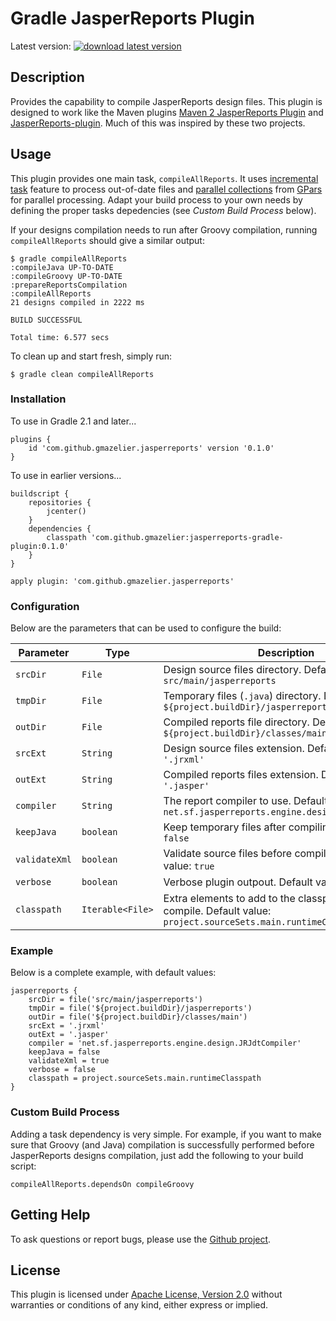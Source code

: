 # Gradle JasperReports Plugin

Latest version: [![download latest version](https://api.bintray.com/packages/gmazelier/maven/com.github.gmazelier:jasperreports-gradle-plugin/images/download.png)](https://bintray.com/gmazelier/maven/com.github.gmazelier:jasperreports-gradle-plugin/_latestVersion)

## Description

Provides the capability to compile JasperReports design files. This plugin is designed to work like the Maven plugins [Maven 2 JasperReports Plugin](http://mojo.codehaus.org/jasperreports-maven-plugin) and [JasperReports-plugin](https://github.com/alexnederlof/Jasper-report-maven-plugin). Much of this was inspired by these two projects.

## Usage

This plugin provides one main task, `compileAllReports`. It uses [incremental task](http://www.gradle.org/docs/current/dsl/org.gradle.api.tasks.incremental.IncrementalTaskInputs.html) feature to process out-of-date files and [parallel collections](http://gpars.codehaus.org/GParsPool) from [GPars](http://gpars.codehaus.org) for parallel processing. Adapt your build process to your own needs by defining the proper tasks depedencies (see *Custom Build Process* below).

If your designs compilation needs to run after Groovy compilation, running `compileAllReports` should give a similar output:

    $ gradle compileAllReports
    :compileJava UP-TO-DATE
    :compileGroovy UP-TO-DATE
    :prepareReportsCompilation
    :compileAllReports
    21 designs compiled in 2222 ms
    
    BUILD SUCCESSFUL
    
    Total time: 6.577 secs

To clean up and start fresh, simply run:

    $ gradle clean compileAllReports

### Installation

To use in Gradle 2.1 and later...

    plugins {
        id 'com.github.gmazelier.jasperreports' version '0.1.0'
    }

To use in earlier versions...

    buildscript {
        repositories {
            jcenter()
        }
        dependencies {
            classpath 'com.github.gmazelier:jasperreports-gradle-plugin:0.1.0'
        }
    }

    apply plugin: 'com.github.gmazelier.jasperreports'

### Configuration

Below are the parameters that can be used to configure the build:

| Parameter     | Type             | Description                                                                                                    |
|---------------|------------------|----------------------------------------------------------------------------------------------------------------|
| `srcDir`      | `File`           | Design source files directory. Default value: `src/main/jasperreports`                                         |
| `tmpDir`      | `File`           | Temporary files (`.java`) directory. Default value: `${project.buildDir}/jasperreports`                        |
| `outDir`      | `File`           | Compiled reports file directory. Default value: `${project.buildDir}/classes/main`                             |
| `srcExt`      | `String`         | Design source files extension. Default value: `'.jrxml'`                                                       |
| `outExt`      | `String`         | Compiled reports files extension. Default value: `'.jasper'`                                                   |
| `compiler`    | `String`         | The report compiler to use. Default value: `net.sf.jasperreports.engine.design.JRJdtCompiler`                  |
| `keepJava`    | `boolean`        | Keep temporary files after compiling. Default value: `false`                                                   |
| `validateXml` | `boolean`        | Validate source files before compiling. Default value: `true`                                                  |
| `verbose`     | `boolean`        | Verbose plugin outpout. Default value: `false`                                                                 |
| `classpath`   | `Iterable<File>` | Extra elements to add to the classpath when compile. Default value: `project.sourceSets.main.runtimeClasspath` |

### Example

Below is a complete example, with default values:

    jasperreports {
        srcDir = file('src/main/jasperreports')
        tmpDir = file('${project.buildDir}/jasperreports')
        outDir = file('${project.buildDir}/classes/main')
        srcExt = '.jrxml'
        outExt = '.jasper'
        compiler = 'net.sf.jasperreports.engine.design.JRJdtCompiler'
        keepJava = false
        validateXml = true
        verbose = false
        classpath = project.sourceSets.main.runtimeClasspath
    }

### Custom Build Process

Adding a task dependency is very simple. For example, if you want to make sure that Groovy (and Java) compilation is successfully performed before JasperReports designs compilation, just add the following to your build script:

    compileAllReports.dependsOn compileGroovy

## Getting Help

To ask questions or report bugs, please use the [Github project](https://github.com/gmazelier/gradle/jasperreports/issues).

## License
This plugin is licensed under [Apache License, Version 2.0](http://www.apache.org/licenses/LICENSE-2.0.html)
without warranties or conditions of any kind, either express or implied.
